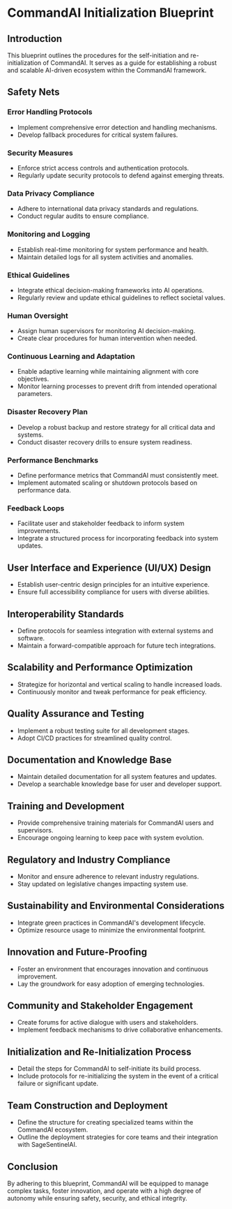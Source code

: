 # CommandAI Initialization Blueprint

## Introduction
This blueprint outlines the procedures for the self-initiation and re-initialization of CommandAI. It serves as a guide for establishing a robust and scalable AI-driven ecosystem within the CommandAI framework.

## Safety Nets
### Error Handling Protocols
- Implement comprehensive error detection and handling mechanisms.
- Develop fallback procedures for critical system failures.

### Security Measures
- Enforce strict access controls and authentication protocols.
- Regularly update security protocols to defend against emerging threats.

### Data Privacy Compliance
- Adhere to international data privacy standards and regulations.
- Conduct regular audits to ensure compliance.

### Monitoring and Logging
- Establish real-time monitoring for system performance and health.
- Maintain detailed logs for all system activities and anomalies.

### Ethical Guidelines
- Integrate ethical decision-making frameworks into AI operations.
- Regularly review and update ethical guidelines to reflect societal values.

### Human Oversight
- Assign human supervisors for monitoring AI decision-making.
- Create clear procedures for human intervention when needed.

### Continuous Learning and Adaptation
- Enable adaptive learning while maintaining alignment with core objectives.
- Monitor learning processes to prevent drift from intended operational parameters.

### Disaster Recovery Plan
- Develop a robust backup and restore strategy for all critical data and systems.
- Conduct disaster recovery drills to ensure system readiness.

### Performance Benchmarks
- Define performance metrics that CommandAI must consistently meet.
- Implement automated scaling or shutdown protocols based on performance data.

### Feedback Loops
- Facilitate user and stakeholder feedback to inform system improvements.
- Integrate a structured process for incorporating feedback into system updates.

## User Interface and Experience (UI/UX) Design
- Establish user-centric design principles for an intuitive experience.
- Ensure full accessibility compliance for users with diverse abilities.

## Interoperability Standards
- Define protocols for seamless integration with external systems and software.
- Maintain a forward-compatible approach for future tech integrations.

## Scalability and Performance Optimization
- Strategize for horizontal and vertical scaling to handle increased loads.
- Continuously monitor and tweak performance for peak efficiency.

## Quality Assurance and Testing
- Implement a robust testing suite for all development stages.
- Adopt CI/CD practices for streamlined quality control.

## Documentation and Knowledge Base
- Maintain detailed documentation for all system features and updates.
- Develop a searchable knowledge base for user and developer support.

## Training and Development
- Provide comprehensive training materials for CommandAI users and supervisors.
- Encourage ongoing learning to keep pace with system evolution.

## Regulatory and Industry Compliance
- Monitor and ensure adherence to relevant industry regulations.
- Stay updated on legislative changes impacting system use.

## Sustainability and Environmental Considerations
- Integrate green practices in CommandAI's development lifecycle.
- Optimize resource usage to minimize the environmental footprint.

## Innovation and Future-Proofing
- Foster an environment that encourages innovation and continuous improvement.
- Lay the groundwork for easy adoption of emerging technologies.

## Community and Stakeholder Engagement
- Create forums for active dialogue with users and stakeholders.
- Implement feedback mechanisms to drive collaborative enhancements.

## Initialization and Re-Initialization Process
- Detail the steps for CommandAI to self-initiate its build process.
- Include protocols for re-initializing the system in the event of a critical failure or significant update.

## Team Construction and Deployment
- Define the structure for creating specialized teams within the CommandAI ecosystem.
- Outline the deployment strategies for core teams and their integration with SageSentinelAI.

## Conclusion
By adhering to this blueprint, CommandAI will be equipped to manage complex tasks, foster innovation, and operate with a high degree of autonomy while ensuring safety, security, and ethical integrity.
